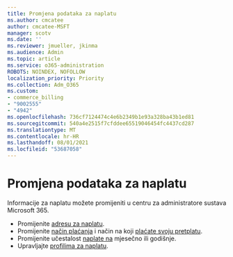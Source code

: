 ```yaml
---
title: Promjena podataka za naplatu
ms.author: cmcatee
author: cmcatee-MSFT
manager: scotv
ms.date: ''
ms.reviewer: jmueller, jkinma
ms.audience: Admin
ms.topic: article
ms.service: o365-administration
ROBOTS: NOINDEX, NOFOLLOW
localization_priority: Priority
ms.collection: Adm_O365
ms.custom:
- commerce_billing
- "9002555"
- "4942"
ms.openlocfilehash: 736cf7124474c4e6b2349b1e93a328ba43b1ed81
ms.sourcegitcommit: 540a4e2515f7cfddee65519046454fc4437cd287
ms.translationtype: MT
ms.contentlocale: hr-HR
ms.lasthandoff: 08/01/2021
ms.locfileid: "53687058"
---
```

# <a name="change-billing-information"></a>Promjena podataka za naplatu

Informacije za naplatu možete promijeniti u centru za administratore sustava Microsoft 365. 

- Promijenite [adresu za naplatu](/microsoft-365/commerce/billing-and-payments/change-your-billing-addresses).
- Promijenite [način plaćanja](/microsoft-365/commerce/billing-and-payments/manage-payment-methods) i način na koji [plaćate svoju pretplatu](/microsoft-365/commerce/billing-and-payments/pay-for-your-subscription).
- Promijenite učestalost [naplate na](/microsoft-365/commerce/billing-and-payments/change-payment-frequency) mjesečno ili godišnje.
- Upravljajte [profilima za naplatu](/microsoft-365/commerce/billing-and-payments/manage-billing-profiles).
